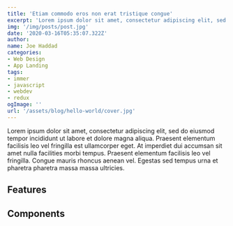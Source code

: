 ```yaml
---
title: 'Etiam commodo eros non erat tristique congue'
excerpt: 'Lorem ipsum dolor sit amet, consectetur adipiscing elit, sed do eiusmod tempor incididunt ut labore et dolore magna aliqua. Praesent elementum facilisis leo vel fringilla est ullamcorper eget. At imperdiet dui accumsan sit amet nulla facilities morbi tempus.'
img: '/img/posts/post.jpg'
date: '2020-03-16T05:35:07.322Z'
author:
name: Joe Haddad
categories:
- Web Design
- App Landing
tags:
- immer
- javascript
- webdev
- redux
ogImage: ''
url: '/assets/blog/hello-world/cover.jpg'
---
```


Lorem ipsum dolor sit amet, consectetur adipiscing elit, sed do eiusmod tempor incididunt ut labore et dolore magna aliqua. Praesent elementum facilisis leo vel fringilla est ullamcorper eget. At imperdiet dui accumsan sit amet nulla facilities morbi tempus. Praesent elementum facilisis leo vel fringilla. Congue mauris rhoncus aenean vel. Egestas sed tempus urna et pharetra pharetra massa massa ultricies.

## Features

## Components
